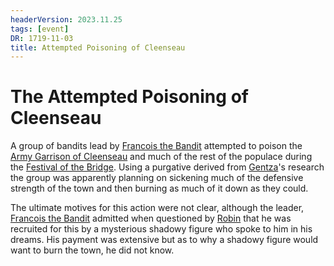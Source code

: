 ```yaml
---
headerVersion: 2023.11.25
tags: [event]
DR: 1719-11-03
title: Attempted Poisoning of Cleenseau
---
```

# The Attempted Poisoning of Cleenseau

A group of bandits lead by [Francois the Bandit](<../../../../people/sembarans/francois-the-bandit.md>) attempted to poison the [Army Garrison of Cleenseau](<../../../../groups/sembaran-army/army-garrison-of-cleenseau.md>) and much of the rest of the populace during the [Festival of the Bridge](<../../../../time/holidays-and-festivals/festival-of-the-bridge.md>). Using a purgative derived from [Gentza](<../../../../people/lizardfolk/gentza.md>)'s research the group was apparently planning on sickening much of the defensive strength of the town and then burning as much of it down as they could.

The ultimate motives for this action were not clear, although the leader, [Francois the Bandit](<../../../../people/sembarans/francois-the-bandit.md>) admitted when questioned by [Robin](<../../../../people/pcs/cleenseau/robin-of-abenfyrd.md>) that he was recruited for this by a mysterious shadowy figure who spoke to him in his dreams. His payment was extensive but as to why a shadowy figure would want to burn the town, he did not know.